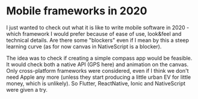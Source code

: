 # Mobile frameworks in 2020
I just wanted to check out what it is like to write mobile software in 2020 - 
which framework I would prefer because of ease of use, look&feel and technical 
details. Are there some "blockers" even if I mean by this a steep learning curve
(as for now canvas in NativeScript is a blocker). 

The idea was to check if creating a simple compass app would be feasible. 
It would check both a native API (GPS here) and animation on the canvas. 
Only cross-platform frameworks were considered, even if I think we don't 
need Apple any more (unless they start producing a little urban EV for 
little money, which is unlikely). So Flutter, ReactNative, Ionic and 
NativeScript were given a try. 

